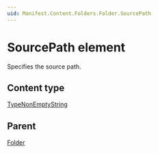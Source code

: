 ```yaml
---
uid: Manifest.Content.Folders.Folder.SourcePath
---
```


# SourcePath element

Specifies the source path.

## Content type

[TypeNonEmptyString](xref:Manifest-TypeNonEmptyString)

## Parent

[Folder](xref:Manifest.Content.Folders.Folder)
